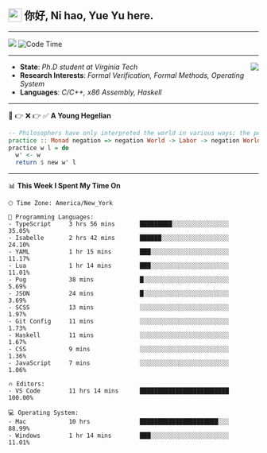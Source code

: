 <h2> <img style="vertical-align: text-bottom;" src=https://slackmojis.com/emojis/13253-yay-frog/download/ width=27> 你好, Ni hao, Yue Yu here. </h2>

---

![](https://shields.io/badge/dynamic/json?color=blue&amp;label=Visitors&amp;query=value&amp;url=https://api.countapi.xyz/hit/fishjump.fishjump) ![Code Time](https://img.shields.io/badge/Code%20Time-289%20hrs%2026%20mins-blue)

---

<img align='right' src=https://slackmojis.com/emojis/5264-coding/download> </td>

- **State**: *Ph.D student at Virginia Tech*
- **Research Interests**: *Formal Verification, Formal Methods, Operating System*
- **Languages**: *C/C++, x86 Assembly, Haskell*

---

🚫 👉 ❌ 👉 ✅ **A Young Hegelian**

``` haskell
-- Philosophers have only interpreted the world in various ways; the point is to change it.
practice :: Monad negation => negation World -> Labor -> negation World
practice w l = do
  w' <- w
  return $ new w' l
```

---


📊 **This Week I Spent My Time On** 

```text
🕑︎ Time Zone: America/New_York

💬 Programming Languages:
- TypeScript     3 hrs 56 mins       █████████░░░░░░░░░░░░░░░░     35.05%
- Isabelle       2 hrs 42 mins       ██████░░░░░░░░░░░░░░░░░░░     24.10%
- YAML           1 hr 15 mins        ███░░░░░░░░░░░░░░░░░░░░░░     11.17%
- Lua            1 hr 14 mins        ███░░░░░░░░░░░░░░░░░░░░░░     11.01%
- Pug            38 mins             █░░░░░░░░░░░░░░░░░░░░░░░░     5.69%
- JSON           24 mins             █░░░░░░░░░░░░░░░░░░░░░░░░     3.69%
- SCSS           13 mins             ░░░░░░░░░░░░░░░░░░░░░░░░░     1.97%
- Git Config     11 mins             ░░░░░░░░░░░░░░░░░░░░░░░░░     1.73%
- Haskell        11 mins             ░░░░░░░░░░░░░░░░░░░░░░░░░     1.67%
- CSS            9 mins              ░░░░░░░░░░░░░░░░░░░░░░░░░     1.36%
- JavaScript     7 mins              ░░░░░░░░░░░░░░░░░░░░░░░░░     1.06%

🔥 Editors:
- VS Code        11 hrs 14 mins      █████████████████████████     100.00%

💻 Operating System:
- Mac            10 hrs              ██████████████████████░░░     88.99%
- Windows        1 hr 14 mins        ███░░░░░░░░░░░░░░░░░░░░░░     11.01%
```

